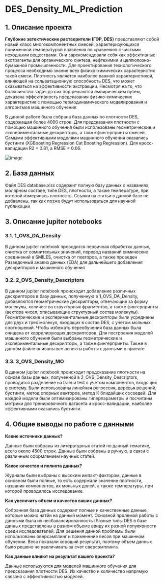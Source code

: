 # DES_Density_ML_Prediction
## 1. Описание проекта
**Глубокие эвтектические растворители (ГЭР, DES)** представляют собой новый класс многокомпонентных смесей, характеризующихся пониженной температурой плавления по сравнению с чистыми исходными веществами. Они зарекомендовали себя как эффективные экстрагенты для органического синтеза, нефтехимии и целлюлозно-бумажной промышленности. Для проектирования технологического процесса необходимо знание всех физико-химических характеристик такой смеси. Плотность является наиболее важной характеристикой, влияющей на сольватационную способность DES, что может сказываться на эффективности экстракции. 
Несмотря на то, что большинство задач до сих пор решаются эмпирическим путем, доказана эффективность предсказания физико-химических характеристик с помощью термодинамического моделирования и алгоритмов машинного обучения.

В данной работе была собрана база данных по плотности DES, содержащая более 4000 строк. Для предсказания плотности с помощью машинного обучения были использованы геометрические и экспериментальные дескрипторы, а также фингерпринты смесей. Самыми эффективными моделями машинного обучения оказались бустинги (XGBoosting Regression
Cat Boosting Regression). Для кросс-валидации R2 = 0.81, a RMSE = 0.06.

![image](https://user-images.githubusercontent.com/101416592/212757015-c112dba0-a9a2-4f4f-9a5a-aa2a6c479b2b.png)

## 2. База данных
Файл DES database.xlsx содержит полную базу данных о названиях, молярном составе, типе DES, плотности, а также температуре, при которой измерялась плотность. Ссылки на статьи в данной базе не добавлены, так как позже будут использоваться для научной публикации

## 3. Описание jupiter notebooks
### 3.1. 1_OVS_DA_Density
В данном jupiter notebook проводится первичная обработка данных, очистка от сомнительных значений, перевод названий химических соединений в SMILES, очистка от повторов, а также проведен Разведочный анализ данных (EDA) для дальнейшего добавления дескрипторов и машинного обучения

### 3.2. 2_OVS_Density_Descriptors
В данном jupiter notebook происходит добавление различных дескрипторов в базу данных, полученную в 1_OVS_DA_Density, добавляются геометрические дескрипторы, отвечающие за форму молекулы, количества структурных фрагментов, а также фингерпринты (вектора чисел, описывающие структурный состав молекулы). Геометрические и экспериментальные дескрипторы были усреднены для двух и трех молекул, входящих  в состав DES, с учетом мольных соотношений. Чтобы избежать переобучения база данных была очищена от коррелирующих дескрипторов. Для построения моделей машинного обучения были выбраны геометрические и экспериментальные дескрипторы, а также фингерпринты. Также в данном файле описаны все аспекты работы с данными в проекте.

### 3.3. 3_OVS_Density_MO
В данном jupiter notebook происходит предсказание плотности на основе базы данных, полученной в 2_OVS_Density_Descriptors, проводится разделение на train и test с учетом компонентов, входящих в систему. Были использованы линейная регрессия, деревья решений, бустинги, метод опорных векторов, метод К блидайших сосоедей. Для каждой модели были оптимизированы гиперпараметры и посчитаны метрики для тренировочного датасета и кросс-валидации, наиболее эффективными оказались бустинги.


## 4. Общие выводы по работе с данными
**Какие источники данных?**

Данные были собраны из литературных статей по данный тематике, всего около 4500 строк. Данные были собраны в ручную, в связи с различным оформлением научных статей.

**Какое качество и полнота данных?**

Журналы были выбраны с высоким импакт-фактором, данные в основном были полные, то есть содержали значение плотности, названия компонентов, их мольных долей, а также температуры, при которой проводилось исследование.

**Как увеличить объем и качество ваших данных?**

Собранная база данных содержит полные и качественные данные, которые можно натйи на данный момент. Основной пролемой работы с данными была их несбалансированность (Разные типы DES в базе данных представлены в разном объеме ввиду их разной популярности среди исследователей. Для решения данной проблемы были использованы оверсэмплинг и применение весов при машинном обучении. Веса показали хороший результат, поэтому объем данных было решено не увеличивать за счет оверсэмплинга.
 
**Как данные влияют на результат вашего проекта?**

Данные используются для моделей машинного обучения для предсказания плотности DES. Их качество и количество напрямую связано с эффективностью моделей.

